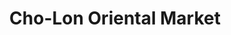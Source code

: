 ---
title: "Cho-Lon Oriental Market"
url: /pinellas-park/cho-lon-oriental-market/
shop: supermarket
---